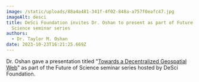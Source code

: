 ```yaml
---
image: /static/uploads/88a4a481-341f-4f02-848a-a757f0eafc47.jpg
imageAlt: desci
title: DeSci Foundation invites Dr. Oshan to present as part of Future of
  Science seminar series
authors:
  - Dr. Taylor M. Oshan
date: 2023-10-23T16:21:25.669Z
---
```

Dr. Oshan gave a presentation titled "[Towards a Decentralized Geospatial Web](https://www.descifoundation.org/future-of-science-contents/towards-a-decentralized-geospatial-web)" as part of the Future of Science seminar series hosted by DeSci Foundation.